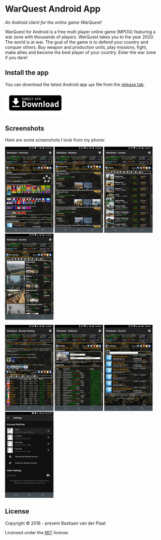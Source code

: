 # WarQuest Android App
*An Android client for the online game WarQuest!*

WarQuest for Android is a free multi player online game (MPOG) featuring a war zone with thousands of players. WarQuest takes you to the year 2020. The world is at war. The goal of the game is to defend your country and conquer others. Buy weapon and production units, play missions, fight, make allies and become the best player of your country. Enter the war zone if you dare!

## Install the app
You can download the latest Android app `apk` file from the [release tab](https://github.com/bplaat/warquest-android/releases).

<a href="https://github.com/bplaat/warquest-android/releases"><img alt="Direct APK download" src="docs/direct-apk-download.png" width="200"></a>

## Screenshots
Here are some screenshots I took from my phone:

[<img alt="Screenshot 1" src="docs/screenshots/screenshot1_small.png" width="160">](docs/screenshots/screenshot1.png)
[<img alt="Screenshot 2" src="docs/screenshots/screenshot2_small.png" width="160">](docs/screenshots/screenshot2.png)
[<img alt="Screenshot 3" src="docs/screenshots/screenshot3_small.png" width="160">](docs/screenshots/screenshot3.png)
[<img alt="Screenshot 4" src="docs/screenshots/screenshot4_small.png" width="160">](docs/screenshots/screenshot4.png)

[<img alt="Screenshot 5" src="docs/screenshots/screenshot5_small.png" width="160">](docs/screenshots/screenshot5.png)
[<img alt="Screenshot 6" src="docs/screenshots/screenshot6_small.png" width="160">](docs/screenshots/screenshot6.png)
[<img alt="Screenshot 7" src="docs/screenshots/screenshot7_small.png" width="160">](docs/screenshots/screenshot7.png)
[<img alt="Screenshot 8" src="docs/screenshots/screenshot8_small.png" width="160">](docs/screenshots/screenshot8.png)

## License
Copyright &copy; 2018 - present Bastiaan van der Plaat

Licensed under the [MIT](LICENSE) license.
